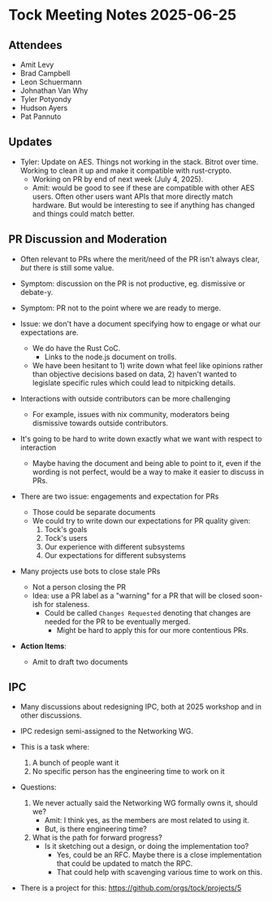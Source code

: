 # Tock Meeting Notes 2025-06-25

## Attendees

- Amit Levy
- Brad Campbell
- Leon Schuermann
- Johnathan Van Why
- Tyler Potyondy
- Hudson Ayers
- Pat Pannuto


## Updates

- Tyler: Update on AES. Things not working in the stack. Bitrot over time.
  Working to clean it up and make it compatible with rust-crypto.
  - Working on PR by end of next week (July 4, 2025).
  - Amit: would be good to see if these are compatible with other AES users.
    Often other users want APIs that more directly match hardware. But would be
    interesting to see if anything has changed and things could match better.


## PR Discussion and Moderation

- Often relevant to PRs where the merit/need of the PR isn't always clear, _but_
  there is still some value.
- Symptom: discussion on the PR is not productive, eg. dismissive or debate-y.
- Symptom: PR not to the point where we are ready to merge.

- Issue: we don't have a document specifying how to engage or what our
  expectations are.
  - We do have the Rust CoC.
  	- Links to the node.js document on trolls.
  - We have been hesitant to 1) write down what feel like opinions rather than
    objective decisions based on data, 2) haven't wanted to legislate specific
    rules which could lead to nitpicking details.

- Interactions with outside contributors can be more challenging
  - For example, issues with nix community, moderators being dismissive towards
    outside contributors.

- It's going to be hard to write down exactly what we want with respect to
  interaction
  - Maybe having the document and being able to point to it, even if the wording
    is not perfect, would be a way to make it easier to discuss in PRs.

- There are two issue: engagements and expectation for PRs
  - Those could be separate documents
  - We could try to write down our expectations for PR quality given:
    1. Tock's goals
    2. Tock's users
    3. Our experience with different subsystems
    4. Our expectations for different subsystems

- Many projects use bots to close stale PRs
  - Not a person closing the PR
  - Idea: use a PR label as a "warning" for a PR that will be closed soon-ish
    for staleness.
    - Could be called `Changes Requested` denoting that changes are needed for
      the PR to be eventually merged.
      - Might be hard to apply this for our more contentious PRs.

- **Action Items**:
  - Amit to draft two documents


## IPC

- Many discussions about redesigning IPC, both at 2025 workshop and in other
  discussions.
- IPC redesign semi-assigned to the Networking WG.

- This is a task where:
  1. A bunch of people want it
  2. No specific person has the engineering time to work on it

- Questions:
  1. We never actually said the Networking WG formally owns it, should we?
     - Amit: I think yes, as the members are most related to using it.
     - But, is there engineering time?
  2. What is the path for forward progress?
     - Is it sketching out a design, or doing the implementation too?
       - Yes, could be an RFC. Maybe there is a close implementation that could
         be updated to match the RPC.
       - That could help with scavenging various time to work on this.

- There is a project for this: https://github.com/orgs/tock/projects/5

